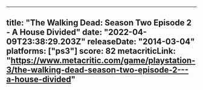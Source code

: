 
---
title: "The Walking Dead: Season Two Episode 2 - A House Divided"
date: "2022-04-09T23:38:29.203Z"
releaseDate: "2014-03-04"
platforms: ["ps3"]
score: 82
metacriticLink: "https://www.metacritic.com/game/playstation-3/the-walking-dead-season-two-episode-2---a-house-divided"
---
